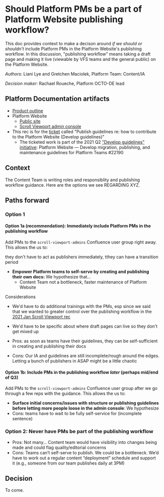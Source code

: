 # Should Platform PMs be a part of Platform Website publishing workflow?

This doc provides context to make a decison around _if we should or shouldn't_ include Platform PMs in the Platform Website's publishing workflow.  In this discussion, "publishing workflow" means taking a draft page and making it live (viewable by VFS teams and the general public) on the Platform Website.

_Authors:_ Liani Lye and Gretchen Maciolek, Platform Team: Content/IA

_Decision maker:_ Rachael Roueche, Platform OCTO-DE lead


## Platform Documentation artifacts

- [Product outline](https://github.com/department-of-veterans-affairs/va.gov-team/blob/master/products/platform/platform-website/platform-website-product-outline.md)
- Platform Website
    - [Public site](https://depo-platform-documentation.scrollhelp.site/index.html)
    - [Scroll Viewport admin console](https://vfs.atlassian.net/wiki/plugins/servlet/ac/com.k15t.scroll.scroll-viewport/k15t-vpc-overview-page)
- This rec is for the [ticket](https://github.com/department-of-veterans-affairs/va.gov-team/issues/23799) called "Publish guidelines re: how to contribute to the Platform Website (Develop guidelines)"
  - The ticketed work is part of the 2021 Q2 ["Develop guidelines" initiative](https://github.com/department-of-veterans-affairs/va.gov-team/issues/22190): Platform Website — Develop migration, publishing, and maintenance guidelines for Platform Teams #22190


## Context

The Content Team is writing roles and responsiblity and publishing workflow guidance.  Here are the options we see REGARDING XYZ.

## Paths forward

### Option 1 

#### Option 1a (recommendation): Immediately include Platform PMs in the publishing workflow

Add PMs to the `scroll-viewport-admins` Confluence user group right away.  This allows the us to:

they don't have to act as publishers immediately, tthey can have a transition period

- **Empower Platform teams to self-serve by creating and publishing their own docs:**  We hypothesize that...
  - Content Team not a bottleneck, faster maintenance of Platform Website

Considerations
- We'd have to do additional trainings with the PMs, esp since we said that we wanted to greater control over the publishing workflow in the [2021 Jan Scroll Viewport rec](https://github.com/department-of-veterans-affairs/va.gov-team/blob/master/products/platform/platform-website/2021-01-29-scroll-viewport-decision.md)
- We'd have to be specific about where draft pages can live so they don't get mixed up


- Pros: as soon as teams have their guidelines, they can be self-sufficient in creating and publishing their docs
- Cons: Our IA and guidelines are still incomplete/rough around the edges. Letting a bunch of publishers in ASAP might be a little chaotic


#### Option 1b: Include PMs in the publishing workflow _later_ (perhaps mid/end of Q3)

Add PMs to the `scroll-viewport-admins` Confluence user group after we go through a few reps with the guidance.  This allows the us to:

- **Surface initial concerns/issues with structure or publishing guidelines before letting more people loose in the admin console**: We hypothesize 
- Cons: teams have to wait to be fully self-service for (incomplete sentence)

### Option 2: Never have PMs be part of the publishing workflow

- Pros: Not many… Content team would have visibility into changes being made and could flag quality/editorial concerns 
- Cons: Teams can’t self-serve to publish. We could be a bottleneck. We’d have to work out a regular content “deployment” schedule and support it (e.g., someone from our team publishes daily at 3PM)


## Decision

To come.
